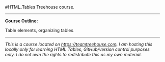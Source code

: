 #HTML_Tables
Treehouse course.
***
**Course Outline:**

Table elements, organizing tables.
***
*This is a course located on https://teamtreehouse.com. I am hosting this locally only for learning HTML Tables, GitHub/version control purposes only. I do not own the rights to redistribute this as my own material.*
